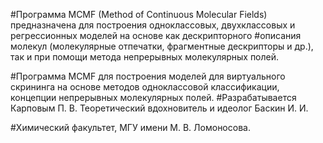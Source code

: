 #Программа MCMF (Method of Continuous Molecular Fields) предназначена для построения одноклассовых, двухклассовых и регрессионных моделей на основе как дескрипторного #описания молекул (молекулярные отпечатки, фрагментные дескрипторы и др.), так и при помощи метода непрерывных молекулярных полей. 

#Программа MCMF для построения моделей для виртуального скрининга на основе методов одноклассовой классификации, концепции непрерывных молекулярных полей. #Разрабатывается Карповым П. В. Теоретический вдохновитель и идеолог Баскин И. И. 

#Химический факультет, МГУ имени М. В. Ломоносова. 
